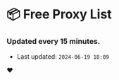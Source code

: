 # :package: Free Proxy List
### Updated every 15 minutes.

- Last updated: `2024-06-19 18:09`

:heart:
